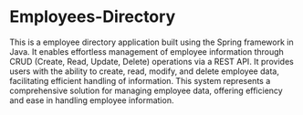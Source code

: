 # Employees-Directory
This is a employee directory application built using the Spring framework in Java. 
It enables effortless management of employee information through CRUD (Create, Read, Update, Delete) 
operations via a REST API. It provides users with the ability to create, read, modify, and delete employee data, 
facilitating efficient handling of information. This system represents a comprehensive solution for managing employee data, 
offering efficiency and ease in handling employee information. 
